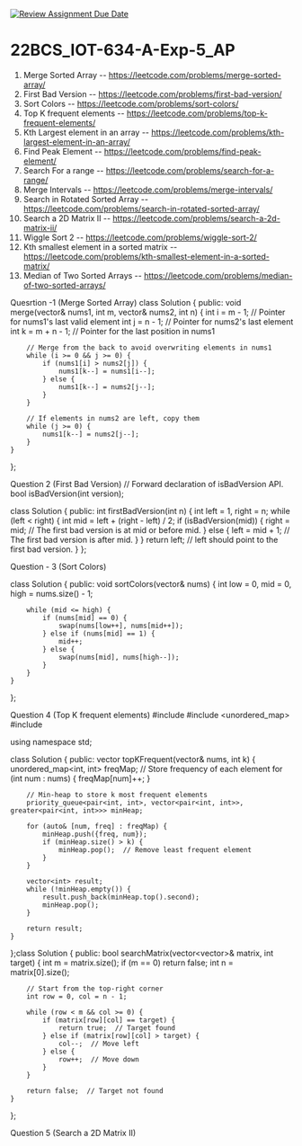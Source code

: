 [![Review Assignment Due Date](https://classroom.github.com/assets/deadline-readme-button-22041afd0340ce965d47ae6ef1cefeee28c7c493a6346c4f15d667ab976d596c.svg)](https://classroom.github.com/a/RMIP9yyr)
# 22BCS_IOT-634-A-Exp-5_AP

1. Merge Sorted Array	--	https://leetcode.com/problems/merge-sorted-array/
2. First Bad Version	--	https://leetcode.com/problems/first-bad-version/
3. Sort Colors	--	https://leetcode.com/problems/sort-colors/
4. Top K frequent elements	--	https://leetcode.com/problems/top-k-frequent-elements/
5. Kth Largest element in an array	--	https://leetcode.com/problems/kth-largest-element-in-an-array/
6. Find Peak Element	--	https://leetcode.com/problems/find-peak-element/
7. Search For a range	--	https://leetcode.com/problems/search-for-a-range/
8. Merge Intervals	--	https://leetcode.com/problems/merge-intervals/
9. Search in Rotated Sorted Array	--	https://leetcode.com/problems/search-in-rotated-sorted-array/
10. Search a 2D Matrix II	--	https://leetcode.com/problems/search-a-2d-matrix-ii/
11. Wiggle Sort 2	--	https://leetcode.com/problems/wiggle-sort-2/
12. Kth smallest element in a sorted matrix	--	https://leetcode.com/problems/kth-smallest-element-in-a-sorted-matrix/
13. Median of Two Sorted Arrays	--	https://leetcode.com/problems/median-of-two-sorted-arrays/





Quesrtion -1   (Merge Sorted Array)
class Solution {
public:
    void merge(vector<int>& nums1, int m, vector<int>& nums2, int n) {
        int i = m - 1;  // Pointer for nums1's last valid element
        int j = n - 1;  // Pointer for nums2's last element
        int k = m + n - 1;  // Pointer for the last position in nums1

        // Merge from the back to avoid overwriting elements in nums1
        while (i >= 0 && j >= 0) {
            if (nums1[i] > nums2[j]) {
                nums1[k--] = nums1[i--];
            } else {
                nums1[k--] = nums2[j--];
            }
        }

        // If elements in nums2 are left, copy them
        while (j >= 0) {
            nums1[k--] = nums2[j--];
        }
    }
};


Question 2 (First Bad Version)
// Forward declaration of isBadVersion API.
bool isBadVersion(int version);

class Solution {
public:
    int firstBadVersion(int n) {
        int left = 1, right = n;
        while (left < right) {
            int mid = left + (right - left) / 2;
            if (isBadVersion(mid)) {
                right = mid; // The first bad version is at mid or before mid.
            } else {
                left = mid + 1; // The first bad version is after mid.
            }
        }
        return left; // left should point to the first bad version.
    }
};

Question - 3 (Sort Colors)

class Solution {
public:
    void sortColors(vector<int>& nums) {
        int low = 0, mid = 0, high = nums.size() - 1;
        
        while (mid <= high) {
            if (nums[mid] == 0) {
                swap(nums[low++], nums[mid++]);
            } else if (nums[mid] == 1) {
                mid++;
            } else {
                swap(nums[mid], nums[high--]);
            }
        }
    }
};


Question 4 (Top K frequent elements)
#include <vector>
#include <unordered_map>
#include <queue>

using namespace std;

class Solution {
public:
    vector<int> topKFrequent(vector<int>& nums, int k) {
        unordered_map<int, int> freqMap;  // Store frequency of each element
        for (int num : nums) {
            freqMap[num]++;
        }

        // Min-heap to store k most frequent elements
        priority_queue<pair<int, int>, vector<pair<int, int>>, greater<pair<int, int>>> minHeap;

        for (auto& [num, freq] : freqMap) {
            minHeap.push({freq, num});
            if (minHeap.size() > k) {
                minHeap.pop();  // Remove least frequent element
            }
        }

        vector<int> result;
        while (!minHeap.empty()) {
            result.push_back(minHeap.top().second);
            minHeap.pop();
        }

        return result;
    }
};class Solution {
public:
    bool searchMatrix(vector<vector<int>>& matrix, int target) {
        int m = matrix.size();
        if (m == 0) return false;
        int n = matrix[0].size();

        // Start from the top-right corner
        int row = 0, col = n - 1;

        while (row < m && col >= 0) {
            if (matrix[row][col] == target) {
                return true;  // Target found
            } else if (matrix[row][col] > target) {
                col--;  // Move left
            } else {
                row++;  // Move down
            }
        }

        return false;  // Target not found
    }
};



Question 5 (Search a 2D Matrix II)

